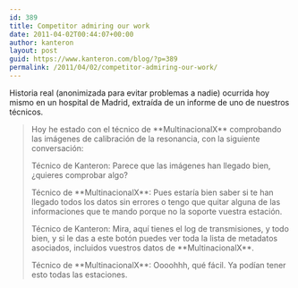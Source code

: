 ```yaml
---
id: 389
title: Competitor admiring our work
date: 2011-04-02T00:44:07+00:00
author: kanteron
layout: post
guid: https://www.kanteron.com/blog/?p=389
permalink: /2011/04/02/competitor-admiring-our-work/
---
```

Historia real (anonimizada para evitar problemas a nadie) ocurrida hoy mismo en un hospital de Madrid, extraída de un informe de uno de nuestros técnicos.

> Hoy he estado con el técnico de \*\*MultinacionalX\*\* comprobando las imágenes de calibración de la resonancia, con la siguiente conversación:
> 
> Técnico de Kanteron: Parece que las imágenes han llegado bien, ¿quieres comprobar algo?
> 
> Técnico de \*\*MultinacionalX\*\*: Pues estaría bien saber si te han llegado todos los datos sin errores o tengo que quitar alguna de las informaciones que te mando porque no la soporte vuestra estación.
> 
> Técnico de Kanteron: Mira, aquí tienes el log de transmisiones, y todo bien, y si le das a este botón puedes ver toda la lista de metadatos asociados, incluidos vuestros datos de \*\*MultinacionalX\*\*.
> 
> Técnico de \*\*MultinacionalX\*\*: Oooohhh, qué fácil. Ya podían tener esto todas las estaciones.